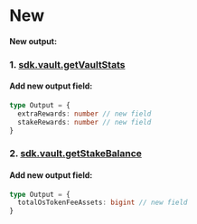 # New

#### New output:

### 1. [sdk.vault.getVaultStats](https://sdk.stakewise.io/vault/requests/getvaultstats)

#### Add new output field:
```ts
type Output = {
  extraRewards: number // new field
  stakeRewards: number // new field
}
```

### 2. [sdk.vault.getStakeBalance](https://sdk.stakewise.io/vault/requests/getstakebalance)

#### Add new output field:
```ts
type Output = {
  totalOsTokenFeeAssets: bigint // new field
}
```
